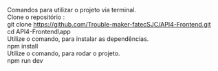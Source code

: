Comandos para utilizar o projeto via terminal.
<br>
Clone o repositório :
<br>
git clone https://github.com/Trouble-maker-fatecSJC/API4-Frontend.git
<br>
cd API4-Frontend\app
<br>
Utilize o comando, para instalar as dependências.
<br>
npm install
<br>
Utilize o comando, para rodar o projeto.
<br>
npm run dev
